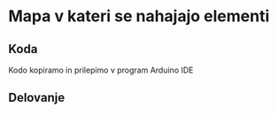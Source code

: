 # Mapa v kateri se nahajajo elementi
## Koda
Kodo kopiramo in prilepimo v program Arduino IDE 
## Delovanje
